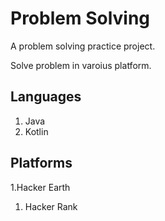 # Problem Solving
A problem solving practice project.

Solve problem in varoius platform.

## Languages
  1. Java
  2. Kotlin
  
## Platforms
  1.Hacker Earth
  1. Hacker Rank
